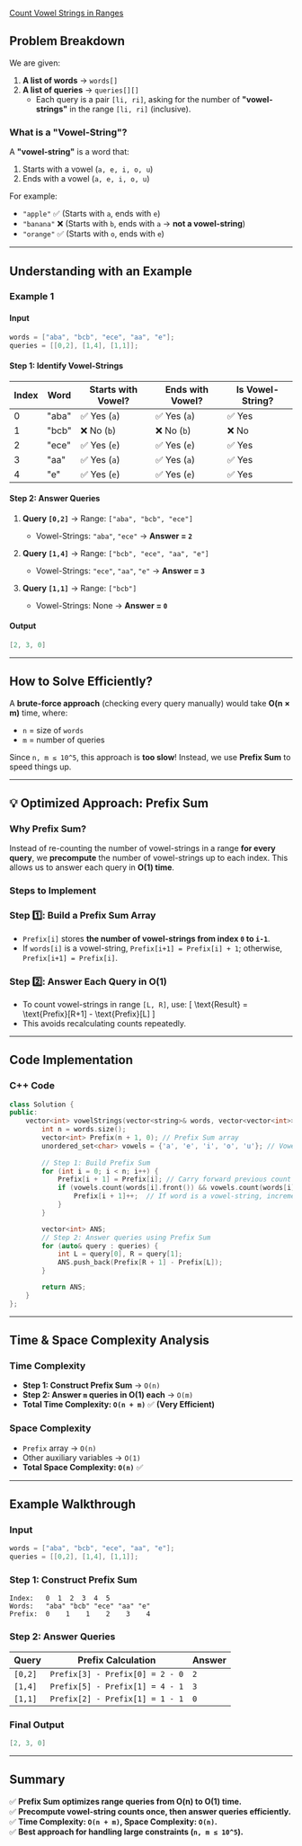[Count Vowel Strings in Ranges](https://leetcode.com/problems/count-vowel-strings-in-ranges/description/?envType=daily-question&envId=2025-01-02)

## **Problem Breakdown**
We are given:
1. **A list of words** → `words[]`
2. **A list of queries** → `queries[][]`
   - Each query is a pair `[li, ri]`, asking for the number of **"vowel-strings"** in the range `[li, ri]` (inclusive).

### **What is a "Vowel-String"?**
A **"vowel-string"** is a word that:
1. Starts with a vowel (`a, e, i, o, u`)
2. Ends with a vowel (`a, e, i, o, u`)

For example:
- `"apple"` ✅ (Starts with `a`, ends with `e`)
- `"banana"` ❌ (Starts with `b`, ends with `a` → **not a vowel-string**)
- `"orange"` ✅ (Starts with `o`, ends with `e`)

---

## **Understanding with an Example**
### **Example 1**
#### **Input**
```cpp
words = ["aba", "bcb", "ece", "aa", "e"];
queries = [[0,2], [1,4], [1,1]];
```
#### **Step 1: Identify Vowel-Strings**
| Index | Word  | Starts with Vowel? | Ends with Vowel? | Is Vowel-String? |
|--------|-------|---------------------|------------------|------------------|
| 0      | "aba" | ✅ Yes (`a`) | ✅ Yes (`a`) | ✅ Yes |
| 1      | "bcb" | ❌ No (`b`)  | ❌ No (`b`)  | ❌ No  |
| 2      | "ece" | ✅ Yes (`e`) | ✅ Yes (`e`) | ✅ Yes |
| 3      | "aa"  | ✅ Yes (`a`) | ✅ Yes (`a`) | ✅ Yes |
| 4      | "e"   | ✅ Yes (`e`) | ✅ Yes (`e`) | ✅ Yes |

#### **Step 2: Answer Queries**
1. **Query `[0,2]`** → Range: `["aba", "bcb", "ece"]`
   - Vowel-Strings: `"aba"`, `"ece"` → **Answer = `2`**
   
2. **Query `[1,4]`** → Range: `["bcb", "ece", "aa", "e"]`
   - Vowel-Strings: `"ece"`, `"aa"`, `"e"` → **Answer = `3`**
   
3. **Query `[1,1]`** → Range: `["bcb"]`
   - Vowel-Strings: None → **Answer = `0`**

#### **Output**
```cpp
[2, 3, 0]
```

---

## **How to Solve Efficiently?**
A **brute-force approach** (checking every query manually) would take **O(n × m)** time, where:
- `n` = size of `words`
- `m` = number of queries

Since `n, m ≤ 10^5`, this approach is **too slow**! Instead, we use **Prefix Sum** to speed things up.

---

## **💡 Optimized Approach: Prefix Sum**
### **Why Prefix Sum?**
Instead of re-counting the number of vowel-strings in a range **for every query**, we **precompute** the number of vowel-strings up to each index. This allows us to answer each query in **O(1) time**.

### **Steps to Implement**
### **Step 1️⃣: Build a Prefix Sum Array**
- `Prefix[i]` stores **the number of vowel-strings from index `0` to `i-1`**.
- If `words[i]` is a vowel-string, `Prefix[i+1] = Prefix[i] + 1`; otherwise, `Prefix[i+1] = Prefix[i]`.

### **Step 2️⃣: Answer Each Query in O(1)**
- To count vowel-strings in range `[L, R]`, use:
  \[
  \text{Result} = \text{Prefix}[R+1] - \text{Prefix}[L]
  \]
- This avoids recalculating counts repeatedly.

---

## **Code Implementation**
### **C++ Code**
```cpp
class Solution {
public:
    vector<int> vowelStrings(vector<string>& words, vector<vector<int>>& queries) {
        int n = words.size();
        vector<int> Prefix(n + 1, 0); // Prefix Sum array
        unordered_set<char> vowels = {'a', 'e', 'i', 'o', 'u'}; // Vowel set
        
        // Step 1: Build Prefix Sum
        for (int i = 0; i < n; i++) {
            Prefix[i + 1] = Prefix[i]; // Carry forward previous count
            if (vowels.count(words[i].front()) && vowels.count(words[i].back())) {
                Prefix[i + 1]++;  // If word is a vowel-string, increment count
            }
        }

        vector<int> ANS; 
        // Step 2: Answer queries using Prefix Sum
        for (auto& query : queries) {
            int L = query[0], R = query[1];  
            ANS.push_back(Prefix[R + 1] - Prefix[L]);  
        }

        return ANS;  
    }
};
```

---

## **Time & Space Complexity Analysis**
### **Time Complexity**
- **Step 1: Construct Prefix Sum** → `O(n)`
- **Step 2: Answer `m` queries in O(1) each** → `O(m)`
- **Total Time Complexity: `O(n + m)`** ✅ **(Very Efficient)**

### **Space Complexity**
- `Prefix` array → `O(n)`
- Other auxiliary variables → `O(1)`
- **Total Space Complexity: `O(n)`** ✅

---

## **Example Walkthrough**
### **Input**
```cpp
words = ["aba", "bcb", "ece", "aa", "e"];
queries = [[0,2], [1,4], [1,1]];
```
### **Step 1: Construct Prefix Sum**
```
Index:   0  1  2  3  4  5
Words:   "aba" "bcb" "ece" "aa" "e"
Prefix:  0    1    1    2    3    4
```
### **Step 2: Answer Queries**
| Query | Prefix Calculation | Answer |
|-------|--------------------|--------|
| `[0,2]` | `Prefix[3] - Prefix[0] = 2 - 0` | `2` |
| `[1,4]` | `Prefix[5] - Prefix[1] = 4 - 1` | `3` |
| `[1,1]` | `Prefix[2] - Prefix[1] = 1 - 1` | `0` |

### **Final Output**
```cpp
[2, 3, 0]
```

---

## **Summary**
✅ **Prefix Sum optimizes range queries from O(n) to O(1) time.**  
✅ **Precompute vowel-string counts once, then answer queries efficiently.**  
✅ **Time Complexity: `O(n + m)`, Space Complexity: `O(n)`.**  
✅ **Best approach for handling large constraints (`n, m ≤ 10^5`).**  

